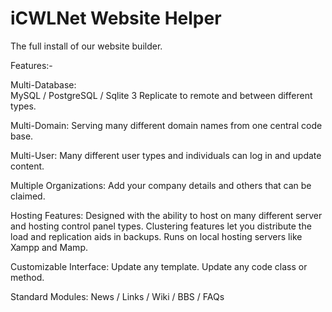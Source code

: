 # iCWLNet Website Helper
 The full install of our website builder.

 Features:-
 
 Multi-Database:<br>
 MySQL / PostgreSQL / Sqlite 3
 Replicate to remote and between different types.
 
 Multi-Domain:
 Serving many different domain names from one central code base.
 
 Multi-User:
 Many different user types and individuals can log in and update content.
 
 Multiple Organizations:
 Add your company details and others that can be claimed.  
 
 Hosting Features:
 Designed with the ability to host on many different server and hosting control panel types.
 Clustering features let you distribute the load and replication aids in backups.
 Runs on local hosting servers like Xampp and Mamp.

 Customizable Interface:
 Update any template.
 Update any code class or method.

 Standard Modules:
 News / Links / Wiki / BBS / FAQs

